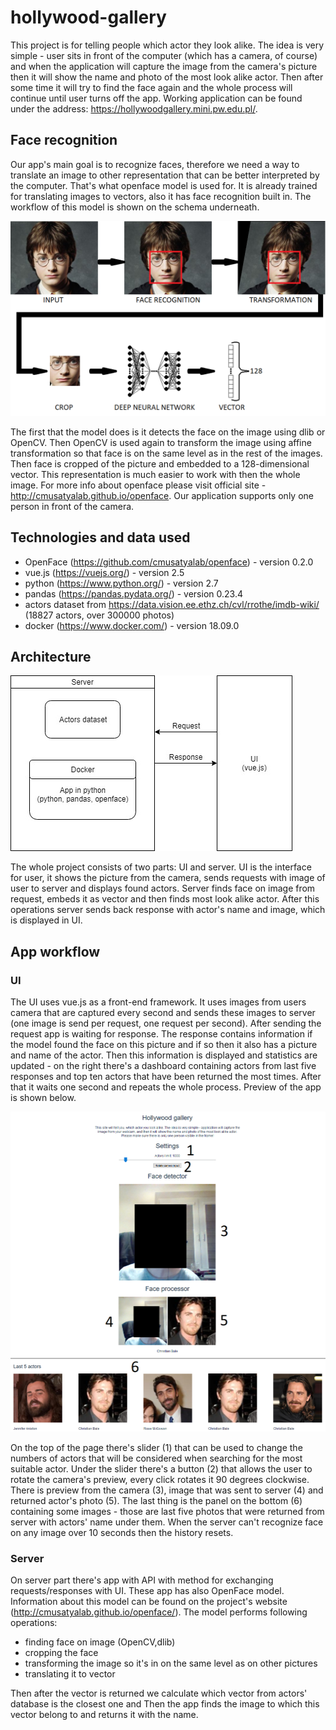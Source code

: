 # hollywood-gallery

This project is for telling people which actor they look alike. The idea is very simple - user sits in front of the computer (which has 
a camera, of course) and when the application will capture the image from the camera's picture then it will show the name and photo 
of the most look alike actor. Then after some time it will try to find the face again and the whole process will continue until user turns off the app. Working application can be found under the address: https://hollywoodgallery.mini.pw.edu.pl/.

## Face recognition

Our app's main goal is to recognize faces, therefore we need a way to translate an image to other representation that can be better interpreted by the computer. That's what openface model is used for. It is already trained for translating images to vectors, also it has face recognition built in. The workflow of this model is shown on the schema underneath.

![Figure 1: Openface usage](https://raw.githubusercontent.com/barteksielicki/hollywood-gallery/master/images/schema.png)

The first that the model does is it detects the face on the image using dlib or OpenCV. Then OpenCV is used again to transform the image using affine transformation so that face is on the same level as in the rest of the images. Then face is cropped of the picture and embedded to a 128-dimensional vector. This representation is much easier to work with then the whole image. For more info about openface please visit official site - http://cmusatyalab.github.io/openface. Our application supports only one person in front of the camera.

## Technologies and data used

* OpenFace (https://github.com/cmusatyalab/openface) - version 0.2.0
* vue.js (https://vuejs.org/) - version 2.5
* python (https://www.python.org/) - version 2.7
* pandas (https://pandas.pydata.org/) - version 0.23.4
* actors dataset from https://data.vision.ee.ethz.ch/cvl/rrothe/imdb-wiki/ (18827 actors, over 300000 photos)
* docker (https://www.docker.com/) - version 18.09.0

## Architecture

![Architecture](https://github.com/barteksielicki/hollywood-gallery/blob/master/images/architecture.jpg?raw=true "Architecture schema")

The whole project consists of two parts: UI and server. UI is the interface for user, it shows the picture from the camera, sends
requests with image of user to server and displays found actors. Server finds face on image from request,
embeds it as vector and then finds most look alike actor. After this operations server sends back response with actor's name and image, which is displayed in UI.

## App workflow

### UI

The UI uses vue.js as a front-end framework. It uses images from users camera that are captured every second and sends these images to server (one image is send per request, one request per second). After sending the request app is waiting for response. The response contains information if the model found the face on this picture and if so then it also has a picture and
name of the actor. Then this information is displayed and statistics are updated - on the right there's a dashboard containing actors from last five responses
and top ten actors that have been returned the most times. After that it waits one second and repeats the whole process. 
Preview of the app is shown below.

![Preview](https://github.com/barteksielicki/hollywood-gallery/blob/master/images/screen.png?raw=true "App preview")

On the top of the page there's slider (1) that can be used to change the numbers of actors that will be considered when searching for the most suitable actor. Under the slider there's a button (2) that allows the user to rotate the camera's preview, every click rotates it 90 degrees clockwise. There is preview from the camera (3), image that was sent to server (4) and returned actor's photo (5). The last thing is the panel on the bottom (6) containing some images - those are last five photos that were returned from server with actors' name under them. 
When the server can't recognize face on any image over 10 seconds then the history resets.

### Server

On server part there's app with API with method for exchanging requests/responses with UI. These app has also OpenFace model. Information about this model can be found on the project's website (http://cmusatyalab.github.io/openface/). 
The model performs following operations:
* finding face on image (OpenCV,dlib) 
* cropping the face
* transforming the image so it's in on the same level as on other pictures
* translating it to vector

Then after the vector is returned we calculate which vector from actors' database is the closest one and Then the app finds the image to which this vector belong to and returns it with the name.



